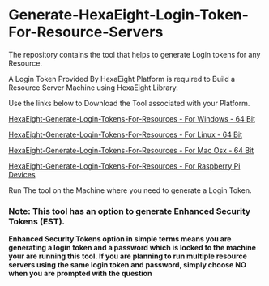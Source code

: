 # Generate-HexaEight-Login-Token-For-Resource-Servers
The repository contains the tool that helps to generate Login tokens for any Resource.

A Login Token Provided By HexaEight Platform is required to Build a Resource Server Machine using HexaEight Library. 

Use the links below to Download the Tool associated with your Platform.

[HexaEight-Generate-Login-Tokens-For-Resources - For Windows - 64 Bit](https://www.hexaeight.com/downloads/Generate-Login-Tokens-For-Resources/win-x64/HexaEight-Generate-Login-Tokens-For-Resources-win-x64.zip)

[HexaEight-Generate-Login-Tokens-For-Resources - For Linux - 64 Bit](https://www.hexaeight.com/downloads/Generate-Login-Tokens-For-Resources/linux-x64/HexaEight-Generate-Login-Tokens-For-Resources-linux-x64.zip)

[HexaEight-Generate-Login-Tokens-For-Resources - For Mac Osx - 64 Bit](https://www.hexaeight.com/downloads/Generate-Login-Tokens-For-Resources/osx-x64/HexaEight-Generate-Login-Tokens-For-Resources-osx-x64.zip)

[HexaEight-Generate-Login-Tokens-For-Resources - For Raspberry Pi Devices ](https://www.hexaeight.com/downloads/Generate-Login-Tokens-For-Resources/arm-x64/HexaEight-Generate-Login-Tokens-For-Resources-arm-x64.zip)

Run The tool on the Machine where you need to generate a Login Token.  

### Note: This tool has an option to generate Enhanced Security Tokens (EST).  

**Enhanced Security Tokens option in simple terms means you are generating a login token and a password which is locked to the machine your are running this tool.  If you are planning to run multiple resource servers using the same login token and password, simply choose NO when you are prompted with the question**
